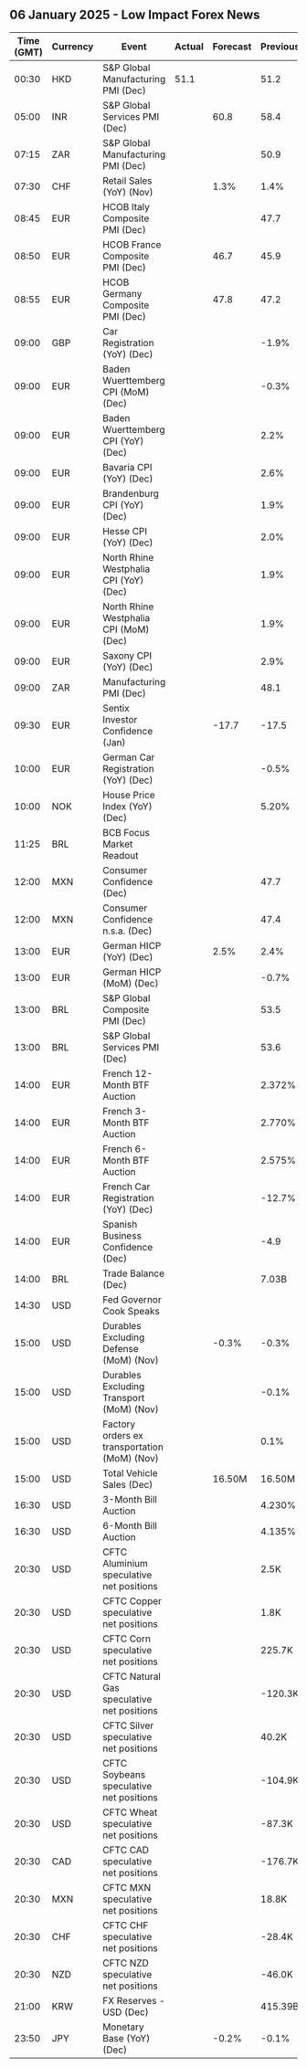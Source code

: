 ## 06 January 2025 - Low Impact Forex News

| Time (GMT) | Currency | Event | Actual | Forecast | Previous |
|------|----------|-------|--------|----------|----------|
| 00:30 | HKD | S&P Global Manufacturing PMI (Dec) | 51.1 |  | 51.2 |
| 05:00 | INR | S&P Global Services PMI (Dec) |  | 60.8 | 58.4 |
| 07:15 | ZAR | S&P Global Manufacturing PMI (Dec) |  |  | 50.9 |
| 07:30 | CHF | Retail Sales (YoY) (Nov) |  | 1.3% | 1.4% |
| 08:45 | EUR | HCOB Italy Composite PMI (Dec) |  |  | 47.7 |
| 08:50 | EUR | HCOB France Composite PMI (Dec) |  | 46.7 | 45.9 |
| 08:55 | EUR | HCOB Germany Composite PMI (Dec) |  | 47.8 | 47.2 |
| 09:00 | GBP | Car Registration (YoY) (Dec) |  |  | -1.9% |
| 09:00 | EUR | Baden Wuerttemberg CPI (MoM) (Dec) |  |  | -0.3% |
| 09:00 | EUR | Baden Wuerttemberg CPI (YoY) (Dec) |  |  | 2.2% |
| 09:00 | EUR | Bavaria CPI (YoY) (Dec) |  |  | 2.6% |
| 09:00 | EUR | Brandenburg CPI (YoY) (Dec) |  |  | 1.9% |
| 09:00 | EUR | Hesse CPI (YoY) (Dec) |  |  | 2.0% |
| 09:00 | EUR | North Rhine Westphalia CPI (YoY) (Dec) |  |  | 1.9% |
| 09:00 | EUR | North Rhine Westphalia CPI (MoM) (Dec) |  |  | 1.9% |
| 09:00 | EUR | Saxony CPI (YoY) (Dec) |  |  | 2.9% |
| 09:00 | ZAR | Manufacturing PMI (Dec) |  |  | 48.1 |
| 09:30 | EUR | Sentix Investor Confidence (Jan) |  | -17.7 | -17.5 |
| 10:00 | EUR | German Car Registration (YoY) (Dec) |  |  | -0.5% |
| 10:00 | NOK | House Price Index (YoY) (Dec) |  |  | 5.20% |
| 11:25 | BRL | BCB Focus Market Readout |  |  |  |
| 12:00 | MXN | Consumer Confidence (Dec) |  |  | 47.7 |
| 12:00 | MXN | Consumer Confidence n.s.a. (Dec) |  |  | 47.4 |
| 13:00 | EUR | German HICP (YoY) (Dec) |  | 2.5% | 2.4% |
| 13:00 | EUR | German HICP (MoM) (Dec) |  |  | -0.7% |
| 13:00 | BRL | S&P Global Composite PMI (Dec) |  |  | 53.5 |
| 13:00 | BRL | S&P Global Services PMI (Dec) |  |  | 53.6 |
| 14:00 | EUR | French 12-Month BTF Auction |  |  | 2.372% |
| 14:00 | EUR | French 3-Month BTF Auction |  |  | 2.770% |
| 14:00 | EUR | French 6-Month BTF Auction |  |  | 2.575% |
| 14:00 | EUR | French Car Registration (YoY) (Dec) |  |  | -12.7% |
| 14:00 | EUR | Spanish Business Confidence (Dec) |  |  | -4.9 |
| 14:00 | BRL | Trade Balance (Dec) |  |  | 7.03B |
| 14:30 | USD | Fed Governor Cook Speaks |  |  |  |
| 15:00 | USD | Durables Excluding Defense (MoM) (Nov) |  | -0.3% | -0.3% |
| 15:00 | USD | Durables Excluding Transport (MoM) (Nov) |  |  | -0.1% |
| 15:00 | USD | Factory orders ex transportation (MoM) (Nov) |  |  | 0.1% |
| 15:00 | USD | Total Vehicle Sales (Dec) |  | 16.50M | 16.50M |
| 16:30 | USD | 3-Month Bill Auction |  |  | 4.230% |
| 16:30 | USD | 6-Month Bill Auction |  |  | 4.135% |
| 20:30 | USD | CFTC Aluminium speculative net positions |  |  | 2.5K |
| 20:30 | USD | CFTC Copper speculative net positions |  |  | 1.8K |
| 20:30 | USD | CFTC Corn speculative net positions |  |  | 225.7K |
| 20:30 | USD | CFTC Natural Gas speculative net positions |  |  | -120.3K |
| 20:30 | USD | CFTC Silver speculative net positions |  |  | 40.2K |
| 20:30 | USD | CFTC Soybeans speculative net positions |  |  | -104.9K |
| 20:30 | USD | CFTC Wheat speculative net positions |  |  | -87.3K |
| 20:30 | CAD | CFTC CAD speculative net positions |  |  | -176.7K |
| 20:30 | MXN | CFTC MXN speculative net positions |  |  | 18.8K |
| 20:30 | CHF | CFTC CHF speculative net positions |  |  | -28.4K |
| 20:30 | NZD | CFTC NZD speculative net positions |  |  | -46.0K |
| 21:00 | KRW | FX Reserves - USD (Dec) |  |  | 415.39B |
| 23:50 | JPY | Monetary Base (YoY) (Dec) |  | -0.2% | -0.1% |
